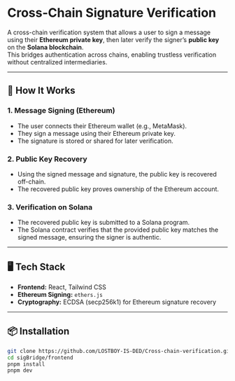 # Cross-Chain Signature Verification

A cross-chain verification system that allows a user to sign a message using their **Ethereum private key**, then later verify the signer’s **public key** on the **Solana blockchain**.  
This bridges authentication across chains, enabling trustless verification without centralized intermediaries.

---

## 🚀 How It Works

### **1. Message Signing (Ethereum)**
- The user connects their Ethereum wallet (e.g., MetaMask).
- They sign a message using their Ethereum private key.
- The signature is stored or shared for later verification.

### **2. Public Key Recovery**
- Using the signed message and signature, the public key is recovered off-chain.
- The recovered public key proves ownership of the Ethereum account.

### **3. Verification on Solana**
- The recovered public key is submitted to a Solana program.
- The Solana contract verifies that the provided public key matches the signed message, ensuring the signer is authentic.

---

## 🖥️ Tech Stack
- **Frontend:** React, Tailwind CSS
- **Ethereum Signing:** `ethers.js`
- **Cryptography:** ECDSA (secp256k1) for Ethereum signature recovery

---

## 📦 Installation

```bash
git clone https://github.com/LOSTBOY-IS-DED/Cross-chain-verification.git
cd sigBridge/frontend
pnpm install
pnpm dev
```
